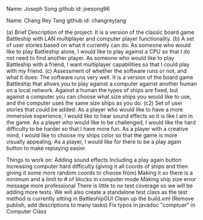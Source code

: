 Name: Joseph Song
    github id: joesong96

Name: Chang Rey Tang
    github id: changreytang

(a) Brief Description of the project:
    It is a version of the classic board game Battleship with LAN multiplayer and computer player functionality.
(b) A set of user stories based on what it currently can do:
    As someone who would like to play Battleship alone, I would like to play against a CPU so that I do not need to find another player.
    As someone who would like to play Battleship with a friend, I want multiplayer capabilities so that I could play with my friend.
(c) Assessment of whether the software runs or not, and what it does:
    The software runs very well. It is a version of the board game Battleship that allows you to play against a computer
        against another human on a local network. Against a human the types of ships are fixed, but against a computer you can
        choose what size ships you would like to use, and the computer uses the same size ships as you do.
(c2) Set of user stories that could be added:
    As a player who would like to have a more immersive experience, I would like to hear sound effects so it is like I am in the game.
    As a player who would like to be challenged, I would like the hard difficulty to be harder so that I have more fun.
    As a player with a creative mind, I would like to choose my ships color so that the game is more visually appealing.
    As a player, I would like for there to be a play again button to make replaying easier.
    
    


Things to work on:
    Adding sound effects
    Including a play again button
    Increasing computer hard difficulty (giving it all
        coords of ships and then giving it some more
        random coords to choose from)
    Making it so there is a minimum and a limit to # of blocks
        in computer mode
    Making ship size error message more professional
    There is little to no test coverage so we will be adding
        more tests. We will also create a standalone test class
        as the test method is currently sitting in BattleshipGUI
    Clean up the build.xml (Remove publish, add descriptions to many tasks)
    Fix typos in javadoc "comptuer" in Computer Class
    
